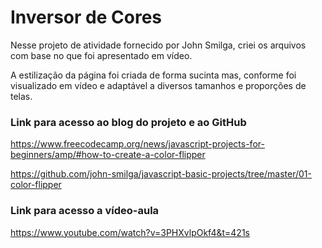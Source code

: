 # Inversor de Cores

Nesse projeto de atividade fornecido por John Smilga, criei os arquivos com base no que foi apresentado em vídeo.

A estilização da página foi criada de forma sucinta mas, conforme foi visualizado em vídeo e adaptável a diversos tamanhos e proporções de telas.

### Link para acesso ao blog do projeto e ao GitHub

https://www.freecodecamp.org/news/javascript-projects-for-beginners/amp/#how-to-create-a-color-flipper

https://github.com/john-smilga/javascript-basic-projects/tree/master/01-color-flipper

### Link para acesso a vídeo-aula

https://www.youtube.com/watch?v=3PHXvlpOkf4&t=421s